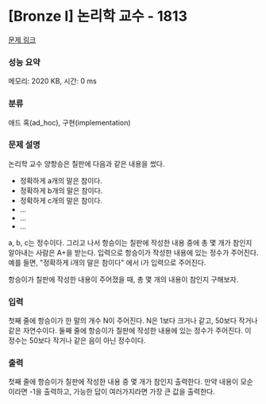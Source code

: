 # [Bronze I] 논리학 교수 - 1813 

[문제 링크](https://www.acmicpc.net/problem/1813) 

### 성능 요약

메모리: 2020 KB, 시간: 0 ms

### 분류

애드 혹(ad_hoc), 구현(implementation)

### 문제 설명

<p>논리학 교수 양항승은 칠판에 다음과 같은 내용을 썼다.</p>

<ul>
	<li>정확하게 a개의 말은 참이다.</li>
	<li>정확하게 b개의 말은 참이다.</li>
	<li>정확하게 c개의 말은 참이다.</li>
	<li>...</li>
	<li>...</li>
	<li>...</li>
</ul>

<p>a, b, c는 정수이다. 그리고 나서 항승이는 칠판에 작성한 내용 중에 총 몇 개가 참인지 알아내는 사람은 A+을 받는다. 입력으로 항승이가 작성한 내용에 있는 정수가 주어진다. 예를 들면, "정확하게 i개의 말은 참이다" 에서 i가 입력으로 주어진다. </p>

<p>항승이가 칠판에 작성한 내용이 주어졌을 때, 총 몇 개의 내용이 참인지 구해보자.</p>

### 입력 

 <p>첫째 줄에 항승이가 한 말의 개수 N이 주어진다. N은 1보다 크거나 같고, 50보다 작거나 같은 자연수이다. 둘째 줄에 항승이가 칠판에 작성한 내용에 있는 정수가 주어진다. 이 정수는 50보다 작거나 같은 음이 아닌 정수이다.</p>

### 출력 

 <p>첫째 줄에 항승이가 칠판에 작성한 내용 중 몇 개가 참인지 출력한다. 만약 내용이 모순이라면 -1을 출력하고, 가능한 답이 여러가지라면 가장 큰 값을 출력한다.</p>

